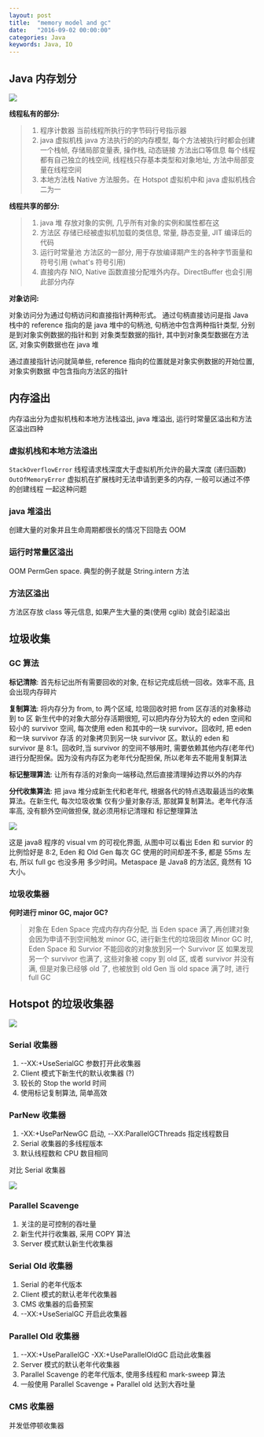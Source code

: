 ```yaml
---
layout: post
title:  "memory model and gc"
date:   "2016-09-02 00:00:00"
categories: Java
keywords: Java, IO
---
```


## Java 内存划分

![](/images/posts/javamem/memdis.png)

**线程私有的部分:**

> 1. 程序计数器
   当前线程所执行的字节码行号指示器
> 2. java 虚拟机栈
   java 方法执行的的内存模型, 每个方法被执行时都会创建一个栈帧, 存储局部变量表, 操作栈, 动态链接
   方法出口等信息
   每个线程都有自己独立的栈空间, 线程栈只存基本类型和对象地址, 方法中局部变量在线程空间
> 3. 本地方法栈
   Native 方法服务。在 Hotspot 虚拟机中和 java 虚拟机栈合二为一

**线程共享的部分:**

> 1. java 堆
   存放对象的实例, 几乎所有对象的实例和属性都在这
> 2. 方法区
   存储已经被虚拟机加载的类信息, 常量, 静态变量, JIT 编译后的代码
> 3. 运行时常量池
   方法区的一部分, 用于存放编译期产生的各种字节面量和符号引用 (what's 符号引用)
> 4. 直接内存
   NIO, Native 函数直接分配堆外内存。DirectBuffer 也会引用此部分内存

**对象访问:**

对象访问分为通过句柄访问和直接指针两种形式。 通过句柄直接访问是指 Java 栈中的 reference
指向的是 java 堆中的句柄池, 句柄池中包含两种指针类型, 分别是到对象实例数据的指针和到
对象类型数据的指针, 其中到对象类型数据在方法区, 对象实例数据也在 java 堆

通过直接指针访问就简单些, reference 指向的位置就是对象实例数据的开始位置, 对象实例数据
中包含指向方法区的指针

## 内存溢出

内存溢出分为虚拟机栈和本地方法栈溢出, java 堆溢出, 运行时常量区溢出和方法区溢出四种

### 虚拟机栈和本地方法溢出

`StackOverflowError` 线程请求栈深度大于虚拟机所允许的最大深度 (递归函数)
`OutOfMemoryError` 虚拟机在扩展栈时无法申请到更多的内存, 一般可以通过不停的创建线程
一起这种问题

### java 堆溢出
创建大量的对象并且生命周期都很长的情况下回隐去 OOM

### 运行时常量区溢出
OOM PermGen space. 典型的例子就是 String.intern 方法

### 方法区溢出
方法区存放 class 等元信息, 如果产生大量的类(使用 cglib) 就会引起溢出

## 垃圾收集

### GC 算法

**标记清除**:
首先标记出所有需要回收的对象, 在标记完成后统一回收。效率不高, 且会出现内存碎片

**复制算法**:
将内存分为 from, to 两个区域, 垃圾回收时把 from 区存活的对象移动到 to 区
新生代中的对象大部分存活期很短, 可以把内存分为较大的 eden 空间和较小的 survivor
空间, 每次使用 eden 和其中的一块 survivor。回收时, 把 eden 和一块 survivor 存活
的对象拷贝到另一块 survivor 区。默认的 eden 和 survivor 是 8:1。回收时,当 survivor
 的空间不够用时, 需要依赖其他内存(老年代)进行分配担保。因为没有内存区为老年代分配担保,
 所以老年去不能用复制算法
 
**标记整理算法**:
让所有存活的对象向一端移动,然后直接清理掉边界以外的内存

**分代收集算法**:
把 java 堆分成新生代和老年代, 根据各代的特点选取最适当的收集算法。在新生代, 每次垃圾收集
仅有少量对象存活, 那就算复制算法。老年代存活率高, 没有额外空间做担保, 就必须用标记清理和
标记整理算法

![](/images/posts/javamem/visualvm.png)

这是 java8 程序的 visual vm 的可视化界面, 从图中可以看出 Eden 和 survior 的比例恰好是 8:2, 
Eden 和 Old Gen 每次 GC 使用的时间却差不多, 都是 55ms 左右, 所以 full gc 也没多用
多少时间。Metaspace 是 Java8 的方法区, 竟然有 1G 大小。

### 垃圾收集器

**何时进行 minor GC, major GC?**

> 对象在 Eden Space 完成内存内存分配, 当 Eden space 满了,再创建对象会因为申请不到空间触发
> minor GC, 进行新生代的垃圾回收
> Minor GC 时, Eden Space 和 Survior 不能回收的对象放到另一个 Survivor 区
> 如果发现另一个 survivor 也满了, 这些对象被 copy 到 old 区, 或者 survivor 并没有满,
> 但是对象已经够 old 了, 也被放到 old Gen
> 当 old space 满了时, 进行 full GC

## **Hotspot 的垃圾收集器**

![](/images/posts/javamem/gc_collector_hotspot.jpg)

### **Serial 收集器**

1. --XX:+UseSerialGC 参数打开此收集器
2. Client 模式下新生代的默认收集器 (?)
3. 较长的 Stop the world 时间
4. 使用标记复制算法, 简单高效

### **ParNew 收集器**

1. -XX:+UseParNewGC 启动, --XX:ParallelGCThreads 指定线程数目
2. Serial 收集器的多线程版本
3. 默认线程数和 CPU 数目相同

对比 Serial 收集器

![](/images/posts/javamem/serial.png)

### **Parallel Scavenge**

1. 关注的是可控制的吞吐量
2. 新生代并行收集器, 采用 COPY 算法
3. Server 模式默认新生代收集器

### **Serial Old 收集器**

1. Serial 的老年代版本
2. Client 模式的默认老年代收集器
3. CMS 收集器的后备预案 
4. --XX:+UseSerialGC 开启此收集器

### **Parallel Old 收集器**

1. --XX:+UseParallelGC -XX:+UseParallelOldGC 启动此收集器
2. Server 模式的默认老年代收集器
3. Parallel Scavenge 的老年代版本, 使用多线程和 mark-sweep 算法
4. 一般使用 Parallel Scavenge + Parallel old 达到大吞吐量

### **CMS 收集器**

并发低停顿收集器


